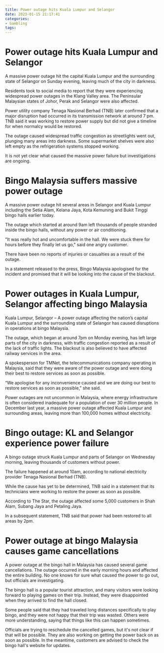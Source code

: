 ```yaml
---
title: Power outage hits Kuala Lumpur and Selangor
date: 2023-01-15 21:17:41
categories:
- Gambling
tags:
---
```



#  Power outage hits Kuala Lumpur and Selangor

A massive power outage hit the capital Kuala Lumpur and the surrounding state of Selangor on Sunday evening, leaving much of the city in darkness.

Residents took to social media to report that they were experiencing widespread power outages in the Klang Valley area. The Peninsular Malaysian states of Johor, Perak and Selangor were also affected.

Power utility company Tenaga Nasional Berhad (TNB) later confirmed that a major disruption had occurred in its transmission network at around 7 pm. TNB said it was working to restore power supply but did not give a timeline for when normalcy would be restored.

The outage caused widespread traffic congestion as streetlights went out, plunging many areas into darkness. Some supermarket shelves were also left empty as the refrigeration systems stopped working.

It is not yet clear what caused the massive power failure but investigations are ongoing.

#  Bingo Malaysia suffers massive power outage

A massive power outage hit several areas in Selangor and Kuala Lumpur including the Setia Alam, Kelana Jaya, Kota Kemuning and Bukit Tinggi bingo halls earlier today.

The outage which started at around 9am left thousands of people stranded inside the bingo halls, without any power or air conditioning.

"It was really hot and uncomfortable in the hall. We were stuck there for hours before they finally let us go," said one angry customer.

There have been no reports of injuries or casualties as a result of the outage.

In a statement released to the press, Bingo Malaysia apologised for the incident and promised that it will be looking into the cause of the blackout.

#  Power outages in Kuala Lumpur, Selangor affecting bingo Malaysia

Kuala Lumpur, Selangor – A power outage affecting the nation’s capital Kuala Lumpur and the surrounding state of Selangor has caused disruptions in operations at bingo Malaysia.

The outage, which began at around 7pm on Monday evening, has left large parts of the city in darkness, with traffic congestion reported as a result of the lack of traffic lights. The blackout is also believed to have affected railway services in the area.

A spokesperson for TMNet, the telecommunications company operating in Malaysia, said that they were aware of the power outage and were doing their best to restore services as soon as possible.

“We apologise for any inconvenience caused and we are doing our best to restore services as soon as possible,” she said.

Power outages are not uncommon in Malaysia, where energy infrastructure is often considered inadequate for a population of over 30 million people. In December last year, a massive power outage affected Kuala Lumpur and surrounding areas, leaving more than 100,000 homes without electricity.

#  Bingo outage: KL and Selangor experience power failure

A bingo outage struck Kuala Lumpur and parts of Selangor on Wednesday morning, leaving thousands of customers without power.

The failure happened at around 10am, according to national electricity provider Tenaga Nasional Berhad (TNB).

While the cause has yet to be determined, TNB said in a statement that its technicians were working to restore the power as soon as possible.

According to The Star, the outage affected some 5,000 customers in Shah Alam, Subang Jaya and Petaling Jaya.

In a subsequent statement, TNB said that power had been restored to all areas by 2pm.

#  Power outage at bingo Malaysia causes game cancellations

A power outage at the bingo hall in Malaysia has caused several game cancellations. The outage occurred in the early morning hours and affected the entire building. No one knows for sure what caused the power to go out, but officials are investigating.

The bingo hall is a popular tourist attraction, and many visitors were looking forward to playing games on their trip. Instead, they were disappointed when they arrived to find the hall closed.

Some people said that they had traveled long distances specifically to play bingo, and they were not happy that their trip was wasted. Others were more understanding, saying that things like this can happen sometimes.

Officials are trying to reschedule the cancelled games, but it's not clear if that will be possible. They are also working on getting the power back on as soon as possible. In the meantime, customers are advised to check the bingo hall's website for updates.